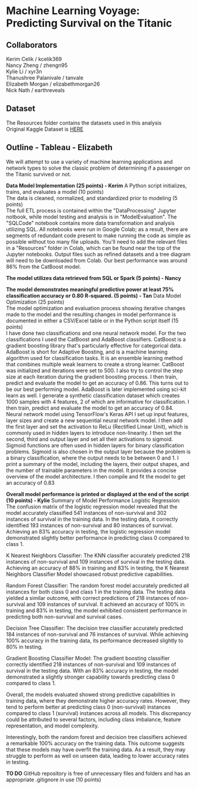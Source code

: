 # Machine Learning Voyage: Predicting Survival on the Titanic
## Collaborators
Kerim Celik / kcelik369  
Nancy Zheng / zhengn95  
Kylie Li / xyr3n  
Thanushree Palanivale / tanvale  
Elizabeth Morgan / elizabethmorgan26  
Nick Nath / earthreveals  

## Dataset
The Resources folder contains the datasets used in this analysis  
Original Kaggle Dataset is [HERE](https://www.kaggle.com/competitions/titanic)

## Outline - Tableau - Elizabeth
We will attempt to use a variety of machine learning applications and network types to solve the classic problem of determining if a passenger on the Titanic survived or not.  

**Data Model Implementation (25 points) - Kerim**
A Python script initializes, trains, and evaluates a model (10 points)  
The data is cleaned, normalized, and standardized prior to modeling (5 points)  
The full ETL process is contained within the "DataProcessing" Jupyter notbook, while model testing and analysis is in "ModelEvaluation". The "SQLCode" notebook contains more data transformation and analysis utilizing SQL.
All notebooks were run in Google Colab; as a result, there are segments of redundant code present to make running the code as simple as possible without too many file uploads. You'll need to add the relevant files in a "Resources" folder in Colab, which can be found near the top of the Jupyter notebooks. Output files such as refined datasets and a tree diagram will need to be downloaded from Colab.
Our best performance was around 86% from the CatBoost model.

**The model utilizes data retrieved from SQL or Spark (5 points) - Nancy**

**The model demonstrates meaningful predictive power at least 75% classification accuracy or 0.80 R-squared. (5 points) - Tan**
Data Model Optimization (25 points)  
The model optimization and evaluation process showing iterative changes made to the model and the resulting changes in model performance is documented in either a CSV/Excel table or in the Python script itself (15 points)  
I have done two classifications and one neural network model.
For the two classifications I used the CatBoost and AdaBoost classifiers. CatBoost is 
a gradient boosting library that's particularly effective for categorical data. 
AdaBoost is short for Adaptive Boosting, and is a machine learning algorithm used 
for classification tasks. It is an ensemble learning method that combines multiple 
weak learners to create a strong learner.
CatBoost was initialized and iterations were set to 500. I also try to control the step
size at each iteration during the gradient boosting process. I then train, predict and 
evaluate the model to get an accuracy of 0.86. This turns out to be our best 
performing model.
AdaBoost is later implemented using sci-kit learn as well.    I generate a synthetic 
classification dataset which creates 1000 samples with 4 features, 2 of which are 
informative for classification. I then train, predict and evaluate the model to get an 
accuracy of 0.84.
Neural network model using TensorFlow's Keras API
I set up input features, layer sizes and create a new sequential neural network 
model.
I then add the first layer and set the activation to ReLu (Rectified Linear Unit), which
is commonly used in hidden layers to introduce non-linearity. I then set the second, 
third and output layer and set all their activations to sigmoid. Sigmoid functions are 
often used in hidden layers for binary classification problems. Sigmoid is also 
chosen in the output layer because the problem is a binary classification, where the 
output needs to be between 0 and 1.
I print a summary of the model, including the layers, their output shapes, and the 
number of trainable parameters in the model. It provides a concise overview of the 
model architecture.
I then compile and fit the model to get an accuracy of 0.83

**Overall model performance is printed or displayed at the end of the script (10 points) - Kylie**
Summary of Model Performance
Logistic Regression:
The confusion matrix of the logistic regression model revealed that the model accurately classified 541 instances of non-survival and 302 instances of survival in the training data.
In the testing data, it correctly identified 193 instances of non-survival and 80 instances of survival.
Achieving an 83% accuracy in testing, the logistic regression model demonstrated slightly better performance in predicting class 0 compared to class 1.

K Nearest Neighbors Classifier:
The KNN classifier accurately predicted 218 instances of non-survival and 109 instances of survival in the testing data.
Achieving an accuracy of 88% in training and 83% in testing, the K Nearest Neighbors Classifier Model showcased robust predictive capabilities.

Random Forest Classifier:
The random forest model accurately predicted all instances for both class 0 and class 1 in the training data. The testing data yielded a similar outcome, with correct predictions of 218 instances of non-survival and 109 instances of survival.
It achieved an accuracy of 100% in training and 83% in testing, the model exhibited consistent performance in predicting both non-survival and survival cases.

Decision Tree Classifier:
The decision tree classifier accurately predicted 184 instances of non-survival and 76 instances of survival. 
While achieving 100% accuracy in the training data, its performance decreased slightly to 80% in testing.

Gradient Boosting Classifier Model:
The gradient boosting classifier correctly identified 218 instances of non-survival and 109 instances of survival in the testing data.
With an 83% accuracy in testing, the model demonstrated a slightly stronger capability towards predicting class 0 compared to class 1.

Overall, the models evaluated showed strong predictive capabilities in training data, where they demonstrate higher accuracy rates. However, they tend to perform better at predicting class 0 (non-survival) instances compared to class 1 (survival) instances across all models. This discrepancy could be attributed to several factors, including class imbalance, feature representation, and model complexity.

Interestingly, both the random forest and decision tree classifiers achieved a remarkable 100% accuracy on the training data. This outcome suggests that these models may have overfit the training data. As a result, they may struggle to perform as well on unseen data, leading to lower accuracy rates in testing.


**TO DO**
GitHub repository is free of unnecessary files and folders and has an appropriate .gitignore in use (10 points)  
